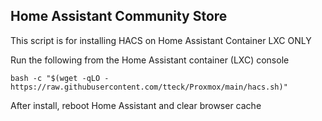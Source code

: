 ## Home Assistant Community Store ##

This script is for installing HACS on Home Assistant Container LXC ONLY

Run the following from the Home Assistant container (LXC) console
```
bash -c "$(wget -qLO - https://raw.githubusercontent.com/tteck/Proxmox/main/hacs.sh)"
```
After install, reboot Home Assistant and clear browser cache 
